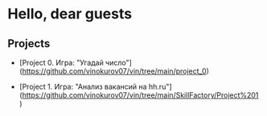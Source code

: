 # Hello, dear guests

## Projects
* [Project 0. Игра: "Угадай число"] (https://github.com/vinokurov07/vin/tree/main/project_0)

* [Project 1. Игра: "Анализ вакансий на hh.ru"] (https://github.com/vinokurov07/vin/tree/main/SkillFactory/Project%201)

